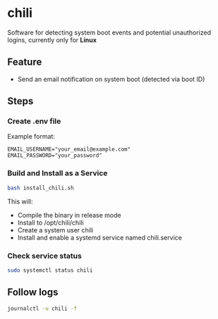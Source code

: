 # chili
Software for detecting system boot events and potential unauthorized logins, currently only for **Linux**

## Feature
* Send an email notification on system boot (detected via boot ID)

## Steps

### Create .env file
Example format:
```dotenv
EMAIL_USERNAME="your_email@example.com"
EMAIL_PASSWORD="your_password"
```

### Build and Install as a Service
```bash
bash install_chili.sh
```

This will:
* Compile the binary in release mode
* Install to /opt/chili/chili
* Create a system user chili
* Install and enable a systemd service named chili.service

### Check service status
```bash
sudo systemctl status chili
```

## Follow logs
```bash
journalctl -u chili -f
```